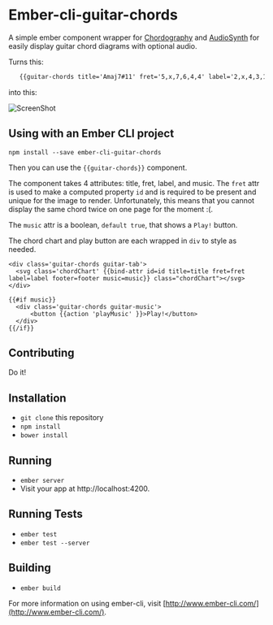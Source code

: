 # Ember-cli-guitar-chords

A simple ember component wrapper for <a href='http://chordography.blogspot.co.uk/'>Chordography</a> and <a href='https://github.com/keithwhor/audiosynth'>AudioSynth</a> for easily display
guitar chord diagrams with optional audio.

Turns this:

```html
   {{guitar-chords title='Amaj7#11' fret='5,x,7,6,4,4' label='2,x,4,3,1,1'}}
```

into this:

![ScreenShot](http://i.imgur.com/NAvrmef.png)

## Using with an Ember CLI project

`npm install --save ember-cli-guitar-chords`

Then you can use the `{{guitar-chords}}` component.

The component takes 4 attributes: title, fret, label, and music.
The `fret` attr is used to make a computed property `id` and is required to
be present and unique for the image to render. Unfortunately, this means that
you cannot display the same chord twice on one page for the moment :(.

The `music` attr is a boolean, `default true`, that shows a `Play!` button.

The chord chart and play button are each wrapped in `div` to style as needed.

```
<div class='guitar-chords guitar-tab'>
  <svg class='chordChart' {{bind-attr id=id title=title fret=fret label=label footer=footer music=music}} class="chordChart"></svg>
</div>

{{#if music}}
  <div class='guitar-chords guitar-music'>
      <button {{action 'playMusic' }}>Play!</button>
  </div>
{{/if}}
```

## Contributing

Do it!

## Installation

* `git clone` this repository
* `npm install`
* `bower install`

## Running

* `ember server`
* Visit your app at http://localhost:4200.

## Running Tests

* `ember test`
* `ember test --server`

## Building

* `ember build`

For more information on using ember-cli, visit [http://www.ember-cli.com/](http://www.ember-cli.com/).
